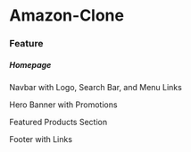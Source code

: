 # Amazon-Clone
<h3>Feature</h3>
<h5>Homepage</h5>
<p>Navbar with Logo, Search Bar, and Menu Links</p>
<p>Hero Banner with Promotions</p>
<p>Featured Products Section</p>
<p>Footer with Links</p>

